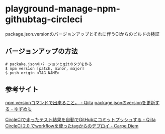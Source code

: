 # playground-manage-npm-githubtag-circleci
package.json.versionのバージョンアップとそれに伴うCIからのビルドの検証


## バージョンアップの方法

```
# packake.jsonのバージョンとgitのタグを作る
$ npm version [patch, minor, major]
$ push origin <TAG_NAME>
```

## 参考サイト
[npm versionコマンドで出来ること。 - Qiita](https://qiita.com/minamo173/items/8b8b27bc6ecd17ad925e)
[package.jsonのversionを更新する - ゆずめも](https://yuzu441.hateblo.jp/entry/2018/03/23/213638)

[CircleCIで走ったテスト結果を自動でGitHubにコミットプッシュする - Qiita](https://qiita.com/yousan/items/08de8c3b81b21a57bd5c)
[CircleCI 2.0 でworkflowを使ったtagからのデプロイ - Carpe Diem](https://christina04.hatenablog.com/entry/circleci-workflow)